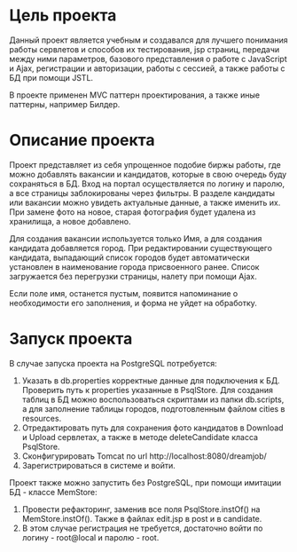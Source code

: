 # Цель проекта
Данный проект является учебным и создавался для лучшего понимания работы сервлетов и способов их тестирования, 
jsp страниц, передачи между ними параметров, базового представления о работе с JavaScript 
и Ajax, регистрации и авторизации, работы с сессией, а также работы с БД при помощи JSTL. 

В проекте применен MVC паттерн проектирования, а также иные паттерны, например Билдер.

# Описание проекта
Проект представляет из себя упрощенное подобие биржы работы, где можно добавлять вакансии и кандидатов, 
которые в свою очередь буду сохраняться в БД. Вход на портал осуществляется по логину и паролю, 
а все страницы заблокированы через фильтры. В разделе кандидаты или вакансии можно увидеть актуальные данные, 
а также именить их. При замене фото на новое, старая фотография будет удалена из хранилища, а новое добавлено.

Для создания вакансии используется только Имя, а для создания кандидата 
добавляется город. При редактировании существующего кандидата, выпадающий список городов будет автоматически установлен в наименование города
присвоенного ранее. Список загружается без перегрузки страницы, налету при помощи Ajax.

Если поле имя, останется пустым, появится напоминание о необходимости его заполнения, и форма не уйдет на обработку.

# Запуск проекта
В случае запуска проекта на PostgreSQL потребуется:
1. Указать в db.properties корректные данные для подключения к БД. Проверить путь к properties указанные в PsqlStore. 
   Для создания таблиц в БД можно воспользоваться скриптами из папки db.scripts, а для заполнение таблицы городов, 
   подготовленным файлом cities в resources.
2. Отредактировать путь для сохранения фото кандидатов в Download и Upload сервлетах, а также в методе deleteCandidate 
   класса PsqlStore.
3. Сконфигурировать Tomcat по url http://localhost:8080/dreamjob/
4. Зарегистрироваться в системе и войти.

Проект также можно запустить без PostgreSQL, при помощи имитации БД - классе MemStore:
1. Провести рефакторинг, заменив все поля PsqlStore.instOf() на MemStore.instOf(). 
   Также в файлах edit.jsp в post и в candidate.
2. В этом случае регистрация не требуется, достаточно войти по логину - root@local и паролю - root.